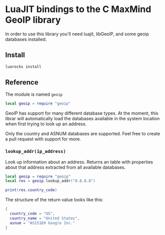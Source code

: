 
# LuaJIT bindings to the C MaxMind GeoIP library

In order to use this library you'll need luajit, libGeoIP, and some
geoip databases installed.


## Install

```bash
luarocks install 
```

## Reference

The module is named `geoip`

```lua
local geoip = require "geoip"
```

GeoIP has support for many different database types. At the moment, this librar
will automatically load the databases available in the system location when
first trying to look up an address.

Only the country and ASNUM databases are supported. Feel free to create a pull
request with support for more.

### `lookup_addr(ip_address)`

Look up information about an address. Returns an table with properties about
that address extracted from all available databases.


```lua
local geoip = require "geoip"
local res = geoip.lookup_addr("8.8.8.8")

print(res.country_code)
```

The structure of the return value looks like this:

```lua
{
  country_code = "US",
  country_name = "United States",
  asnum = "AS15169 Google Inc."
}
```



